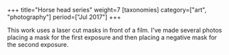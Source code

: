 +++
title="Horse head series"
weight=7
[taxonomies]
category=["art", "photography"]
period=["Jul 2017"]
+++

This work uses a laser cut masks in front of a film. I've made several photos placing a mask for the first exposure and then placing a negative mask for the second exposure.